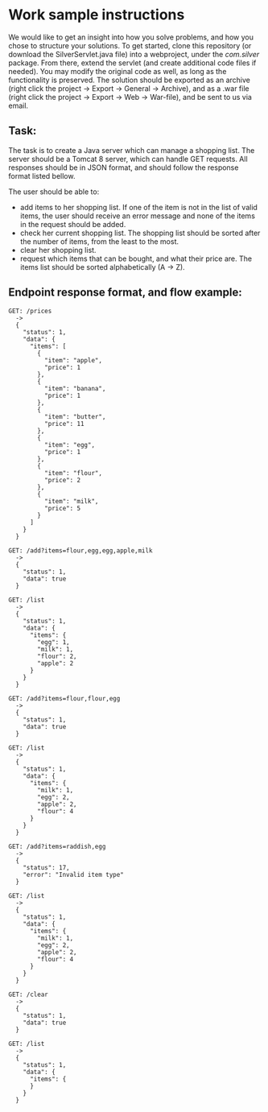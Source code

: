 # Work sample instructions

We would like to get an insight into how you solve problems, and how you chose to structure your solutions. To get started, clone this repository (or download the SilverServlet.java file) into a webproject, under the *com.silver* package. From there, extend the servlet (and create additional code files if needed). You may modify the original code as well, as long as the functionality  is preserved. The solution should be exported as an archive (right click the project -> Export -> General -> Archive), and as a .war file (right click the project -> Export -> Web -> War-file), and be sent to us via email.


## Task:
The task is to create a Java server which can manage a shopping list. The server should be a Tomcat 8 server, which can handle GET requests. All responses should be in JSON format, and should follow the response format listed bellow.

The user should be able to: 
* add items to her shopping list. If one of the item is not in the list of valid items, the user should receive an error message and none of the items in the request should be added.
* check her current shopping list. The shopping list should be sorted after the number of items, from the least to the most.
* clear her shopping list.
* request which items that can be bought, and what their price are. The items list should be sorted alphabetically (A -> Z).


## Endpoint response format, and flow example:

    GET: /prices
      ->
      {
        "status": 1,
        "data": {
          "items": [
            {
              "item": "apple",
              "price": 1
            },
            {
              "item": "banana",
              "price": 1
            },
            {
              "item": "butter",
              "price": 11
            },
            {
              "item": "egg",
              "price": 1
            },
            {
              "item": "flour",
              "price": 2
            },
            {
              "item": "milk",
              "price": 5
            }
          ]
        }
      }

    GET: /add?items=flour,egg,egg,apple,milk
      ->
      {
        "status": 1,
        "data": true
      }

    GET: /list
      ->
      {
        "status": 1,
        "data": {
          "items": {
            "egg": 1,
            "milk": 1,
            "flour": 2,
            "apple": 2
          }
        }
      }

    GET: /add?items=flour,flour,egg
      ->
      {
        "status": 1,
        "data": true
      }

    GET: /list
      ->
      {
        "status": 1,
        "data": {
          "items": {
            "milk": 1,
            "egg": 2,
            "apple": 2,
            "flour": 4
          }
        }
      }

    GET: /add?items=raddish,egg
      ->
      {
        "status": 17,
        "error": "Invalid item type"
      }

    GET: /list
      ->
      {
        "status": 1,
        "data": {
          "items": {
            "milk": 1,
            "egg": 2,
            "apple": 2,
            "flour": 4
          }
        }
      }

    GET: /clear
      ->
      {
        "status": 1,
        "data": true
      }

    GET: /list
      ->
      {
        "status": 1,
        "data": {
          "items": {
          }
        }
      }
